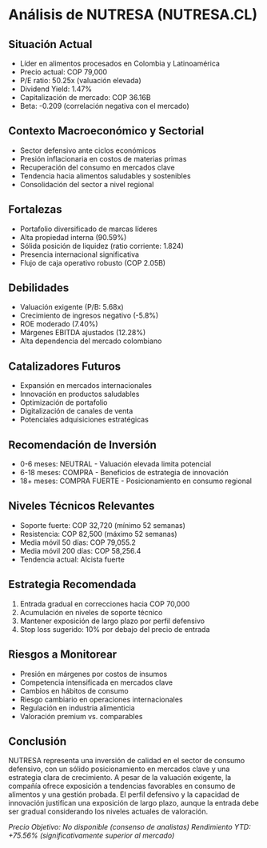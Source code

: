 # Análisis de NUTRESA (NUTRESA.CL)

## Situación Actual

- Líder en alimentos procesados en Colombia y Latinoamérica
- Precio actual: COP 79,000
- P/E ratio: 50.25x (valuación elevada)
- Dividend Yield: 1.47%
- Capitalización de mercado: COP 36.16B
- Beta: -0.209 (correlación negativa con el mercado)

## Contexto Macroeconómico y Sectorial

- Sector defensivo ante ciclos económicos
- Presión inflacionaria en costos de materias primas
- Recuperación del consumo en mercados clave
- Tendencia hacia alimentos saludables y sostenibles
- Consolidación del sector a nivel regional

## Fortalezas

- Portafolio diversificado de marcas líderes
- Alta propiedad interna (90.59%)
- Sólida posición de liquidez (ratio corriente: 1.824)
- Presencia internacional significativa
- Flujo de caja operativo robusto (COP 2.05B)

## Debilidades

- Valuación exigente (P/B: 5.68x)
- Crecimiento de ingresos negativo (-5.8%)
- ROE moderado (7.40%)
- Márgenes EBITDA ajustados (12.28%)
- Alta dependencia del mercado colombiano

## Catalizadores Futuros

- Expansión en mercados internacionales
- Innovación en productos saludables
- Optimización de portafolio
- Digitalización de canales de venta
- Potenciales adquisiciones estratégicas

## Recomendación de Inversión

- 0-6 meses: NEUTRAL - Valuación elevada limita potencial
- 6-18 meses: COMPRA - Beneficios de estrategia de innovación
- 18+ meses: COMPRA FUERTE - Posicionamiento en consumo regional

## Niveles Técnicos Relevantes

- Soporte fuerte: COP 32,720 (mínimo 52 semanas)
- Resistencia: COP 82,500 (máximo 52 semanas)
- Media móvil 50 días: COP 79,055.2
- Media móvil 200 días: COP 58,256.4
- Tendencia actual: Alcista fuerte

## Estrategia Recomendada

1. Entrada gradual en correcciones hacia COP 70,000
2. Acumulación en niveles de soporte técnico
3. Mantener exposición de largo plazo por perfil defensivo
4. Stop loss sugerido: 10% por debajo del precio de entrada

## Riesgos a Monitorear

- Presión en márgenes por costos de insumos
- Competencia intensificada en mercados clave
- Cambios en hábitos de consumo
- Riesgo cambiario en operaciones internacionales
- Regulación en industria alimenticia
- Valoración premium vs. comparables

## Conclusión

NUTRESA representa una inversión de calidad en el sector de consumo defensivo, con un sólido posicionamiento en mercados clave y una estrategia clara de crecimiento. A pesar de la valuación exigente, la compañía ofrece exposición a tendencias favorables en consumo de alimentos y una gestión probada. El perfil defensivo y la capacidad de innovación justifican una exposición de largo plazo, aunque la entrada debe ser gradual considerando los niveles actuales de valoración.

_Precio Objetivo: No disponible (consenso de analistas)_
_Rendimiento YTD: +75.56% (significativamente superior al mercado)_
